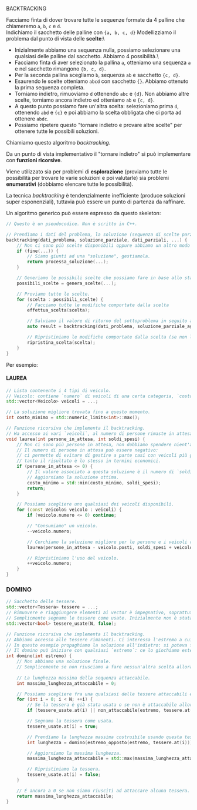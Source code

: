 BACKTRACKING

Facciamo finta di dover trovare tutte le sequenze formate da 4 palline che chiameremo `a`, `b`, `c` e `d`.\
Indichiamo il sacchetto delle palline con `{a, b, c, d}`
Modellizziamo il problema dal punto di vista delle **scelte**:\
- Inizialmente abbiamo una sequenza nulla, possiamo selezionare una qualsiasi delle palline dal sacchetto. Abbiamo 4 possibilità.\
- Facciamo finta di aver selezionato la pallina `a`, otteniamo una sequenza `a` e nel sacchetto rimangono `{b, c, d}`.
- Per la seconda pallina scegliamo `b`, sequenza `ab` e sacchetto `{c, d}`.
- Esaurendo le scelte otteniamo `abcd` con sacchetto `{}`. Abbiamo ottenuto la prima sequenza completa.
- Torniamo indietro, rimuoviamo `d` ottenendo `abc` e `{d}`. Non abbiamo altre scelte, torniamo ancora indietro ed otteniamo `ab` e `{c, d}`.
- A questo punto possiamo fare un'altra scelta: selezioniamo prima `d`, ottenendo `abd` e `{c}` e poi abbiamo la scelta obbligata che ci porta ad ottenere `abdc`.
- Possiamo ripetere questo "tornare indietro e provare altre scelte" per ottenere tutte le possibili soluzioni.

Chiamiamo questo algoritmo _backtracking_.

Da un punto di vista implementativo il "tornare indietro" si può implementare con **funzioni ricorsive**.

Viene utilizzato sia per problemi di **esplorazione** (proviamo tutte le possibilità per trovare le varie soluzioni e poi valutarle) sia problemi **enumerativi** (dobbiamo elencare tutte le possibilità).

La tecnica _backtracking_ è tendenzialmente inefficiente (produce soluzioni super esponenziali), tuttavia può essere un punto di partenza da raffinare.

Un algoritmo generico può essere espresso da questo skeleton:
```c++
// Questo è un pseudocodice. Non è scritto in C++.

// Prendiamo i dati del problema, la soluzione (sequenza di scelte parziali) e dati derivati in seguito alle scelte.
backtracking(dati_problema, soluzione_parziale, dati_parziali, ...) {
    // Non ci sono più scelte disponibili oppure abbiamo un altro modo per stabilire se siamo giunti in una soluzione.
    if (fine(...)) {
        // Siamo giunti ad una "soluzione", gestiamola.
        return processa_soluzione(...);
    }

    // Generiamo le possibili scelte che possiamo fare in base allo stato attuale.
    possibili_scelte = genera_scelte(...);

    // Proviamo tutte le scelte.
    for (scelta : possibili_scelte) {
        // Facciamo tutte le modifiche comportate dalla scelta
        effettua_scelta(scelta);

        // Salviamo il valore di ritorno del sottoproblema in seguito a questa scelta, possiamo gestirlo oppure anche non fare nulla, dipende dal problema.
        auto result = backtracking(dati_problema, soluzione_parziale_aggiornata, dati_parziali_aggiornati, ...);

        // Ripristiniamo le modifiche comportate dalla scelta (se non locali).
        ripristina_scelta(scelta);
    }
}
```

Per esempio:
#### LAUREA
```cpp
// Lista contenente i 4 tipi di veicolo.
// Veicolo: contiene `numero` di veicoli di una certa categoria, `costo` e numero di `posti`.
std::vector<Veicolo> veicoli = ...;

// La soluzione migliore trovata fino a questo momento.
int costo_minimo = std::numeric_limits<int>::max();

// Funzione ricorsiva che implementa il backtracking.
// Ha accesso ai vari `veicoli`, al numero di persone rimaste in attesa e ai soldi spesi fino a questo momento.
void laurea(int persone_in_attesa, int soldi_spesi) {
    // Non ci sono più persone in attesa, non dobbiamo spendere nient'altro.
    // Il numero di persone in attesa può essere negativo:
    // ci permette di evitare di gestire a parte casi con veicoli più grandi del numero di persone rimanenti,
    // tanto il risultato è lo stesso in termini economici.
    if (persone_in_attesa <= 0) {
        // Il valore associato a questa soluzione è il numero di `soldi_spesi` (è la quantità che vogliamo minimizzare).
        // Aggiorniamo la soluzione ottima.
        costo_minimo = std::min(costo_minimo, soldi_spesi);
        return;
    }

    // Possiamo scegliere uno qualsiasi dei veicoli disponibili.
    for (const Veicolo& veicolo : veicoli) {
        if (veicolo.numero <= 0) continue;

        // "Consumiamo" un veicolo.
        --veicolo.numero;

        // Cerchiamo la soluzione migliore per le persone e i veicoli rimanenti.
        laurea(persone_in_attesa - veicolo.posti, soldi_spesi + veicolo.costo);

        // Ripristiniamo l'uso del veicolo.
        ++veicolo.numero;
    }
}
```

### DOMINO
```cpp
// Sacchetto delle tessere.
std::vector<Tessera> tessere = ...;
// Rimuovere e riaggiungere elementi ai vector è impegnativo, soprattutto se non fatto alla fine.
// Semplicmente segnamo le tessere come usate. Inizialmente non è stata usata alcuna tessera.
std::vector<bool> tessere_usate(N, false);

// Funzione ricorsiva che implementa il backtracking.
// Abbiamo accesso alle tessere rimanenti. Ci interessa l'estremo a cui attaccare le altre tessere.
// In questo esempio propaghiamo la soluzione all'indietro: si poteva fare anche in `laurea`.
// Il domino può iniziare con qualsiasi `estremo`: ce lo giochiamo esternamente provando tutte le possibilità.
int domino(int estremo) {
    // Non abbiamo una soluzione finale.
    // Semplicemente se non riusciamo a fare nessun'altra scelta allora la sequenza successiva attaccabile più lunga sarà lunga 0.
    
    // La lunghezza massima della sequenza attaccabile.
    int massima_lunghezza_attaccabile = 0;

    // Possiamo scegliere fra una qualsiasi delle tessere attaccabili e non ancora utilizzata.
    for (int i = 0; i < N; ++i) {
        // Se la tessera è già stata usata o se non è attaccabile allora non la possiamo scegliere.
        if (tessere_usate.at(i) || non_attaccabile(estremo, tessere.at(i))) continue;

        // Segnamo la tessera come usata.
        tessere_usate.at(i) = true;

        // Prendiamo la lunghezza massima costruibile usando questa tessera. +1 dovuto a questa tessera.
        int lunghezza = domino(estremo_opposto(estremo, tessere.at(i))) + 1;

        // Aggiorniamo la massima lunghezza.
        massima_lunghezza_attaccabile = std::max(massima_lunghezza_attaccabile, lunghezza);

        // Ripristiniamo la tessera.
        tessere_usate.at(i) = false;
    }

    // È ancora a 0 se non siamo riusciti ad attaccare alcuna tessera.
    return massima_lunghezza_attaccabile;
}

```
